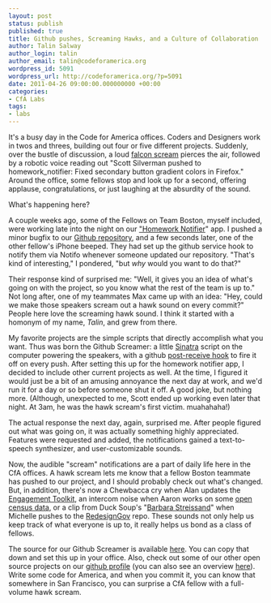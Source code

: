 ```yaml
---
layout: post
status: publish
published: true
title: Github pushes, Screaming Hawks, and a Culture of Collaboration
author: Talin Salway
author_login: talin
author_email: talin@codeforamerica.org
wordpress_id: 5091
wordpress_url: http://codeforamerica.org/?p=5091
date: 2011-04-26 09:00:00.000000000 +00:00
categories:
- CfA Labs
tags:
- labs
---
```

It's a busy day in the Code for America offices. Coders and Designers work in twos and threes, building out four or five different projects. Suddenly, over the bustle of discussion, a loud <a href="http://www.youtube.com/watch?v=33DWqRyAAUw">falcon scream</a> pierces the air, followed by a robotic voice reading out "Scott Silverman pushed to homework_notifier: Fixed secondary button gradient colors in Firefox." Around the office, some fellows stop and look up for a second, offering applause, congratulations, or just laughing at the absurdity of the sound.

What's happening here?

A couple weeks ago, some of the Fellows on Team Boston, myself included, were working late into the night on our <a href="http://codeforamerica.org/?cfa_project=whatsassign-me">"Homework Notifier</a>" app. I pushed a minor bugfix to our <a href="https://github.com/codeforamerica/homework_notifier">Github repository</a>, and a few seconds later, one of the other fellow's iPhone beeped. They had set up the github service hook to notify them via Notifo whenever someone updated our repository. "That's kind of interesting," I pondered, "but <em>why</em> would you want to do that?"

Their response kind of surprised me: "Well, it gives you an idea of what's going on with the project, so you know what the rest of the team is up to." Not long after, one of my teammates Max came up with an idea: "Hey, could we make those speakers scream out a hawk sound on every commit?" People here love the screaming hawk sound. I think it started with a homonym of my name, <em>Talin</em>, and grew from there.

My favorite projects are the simple scripts that directly accomplish what you want. Thus was born the Github Screamer: a little <a href="http://sinatrarb.com">Sinatra</a> script on the computer powering the speakers, with a github <a href="http://help.github.com/post-receive-hooks/">post-receive hook</a> to fire it off on every push. After setting this up for the homework notifier app, I decided to include other current projects as well. At the time, I figured it would just be a bit of an amusing annoyance the next day at work, and we'd run it for a day or so before someone shut it off. A good joke, but nothing more. (Although, unexpected to me, Scott ended up working even later that night. At 3am, he was the hawk scream's first victim. muahahaha!)

The actual response the next day, again, surprised me. After people figured out what was going on, it was actually something highly appreciated. Features were requested and added, the notifications gained a text-to-speech synthesizer, and user-customizable sounds.

Now, the audible "scream" notifications are a part of daily life here in the CfA offices. A hawk scream lets me know that a fellow Boston teammate has pushed to our project, and I should probably check out what's changed. But, in addition, there's now a Chewbacca cry when Alan updates the <a href="https://github.com/codeforamerica/engagement_toolkit">Engagement Toolkit</a>, an intercom noise when Aaron works on some <a href="https://github.com/codeforamerica/census2pgsql">open census data</a>, or a clip from Duck Soup's "<a href="http://youtu.be/uu_zwdmz0hE">Barbara Streissand</a>" when Michelle pushes to the <a href="https://github.com/codeforamerica/designforamerica">RedesignGov</a> repo. These sounds not only help us keep track of what everyone is up to, it really helps us bond as a class of fellows.

The source for our Github Screamer is available <a href="https://github.com/codeforamerica/github_scream">here</a>. You can copy that down and set this up in your office. Also, check out some of our other open source projects on our <a href="https://github.com/codeforamerica/">github profile</a> (you can also see an overview <a href="http://codeforamerica.org/projects/">here</a>). Write some code for America, and when you commit it, you can know that somewhere in San Francisco, you can surprise a CfA fellow with a full-volume hawk scream.
